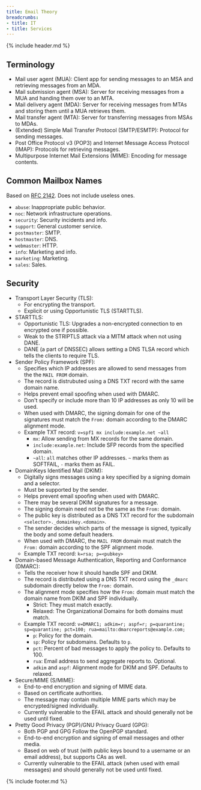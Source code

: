 ```yaml
---
title: Email Theory
breadcrumbs:
- title: IT
- title: Services
---
```

{% include header.md %}

## Terminology

- Mail user agent (MUA): Client app for sending messages to an MSA and retrieving messages from an MDA.
- Mail submission agent (MSA): Server for receiving messages from a MUA and handing them over to an MTA.
- Mail delivery agent (MDA): Server for receiving messages from MTAs and storing them until a MUA retrieves them.
- Mail transfer agent (MTA): Server for transferring messages from MSAs to MDAs.
- (Extended) Simple Mail Transfer Protocol (SMTP/ESMTP): Protocol for sending messages.
- Post Office Protocol v3 (POP3) and Internet Message Access Protocol (IMAP): Protocols for retrieving messages.
- Multipurpose Internet Mail Extensions (MIME): Encoding for message contents.

## Common Mailbox Names

Based on [RFC 2142](https://tools.ietf.org/html/rfc2142).
Does not include useless ones.

- `abuse`: Inappropriate public behavior.
- `noc`: Network infrastructure operations.
- `security`: Security incidents and info.
- `support`: General customer service.
- `postmaster`: SMTP.
- `hostmaster`: DNS.
- `webmaster`: HTTP.
- `info`: Marketing and info.
- `marketing`: Marketing.
- `sales`: Sales.

## Security

- Transport Layer Security (TLS):
    - For encrypting the transport.
    - Explicit or using Opportunistic TLS (STARTTLS).
- STARTTLS:
    - Opportunistic TLS: Upgrades a non-encrypted connection to en encrypted one if possible.
    - Weak to the STRIPTLS attack via a MITM attack when not using DANE.
    - DANE (a part of DNSSEC) allows setting a DNS TLSA record which tells the clients to require TLS.
- Sender Policy Framework (SPF):
    - Specifies which IP addresses are allowed to send messages from the the `MAIL FROM` domain.
    - The record is distrubuted using a DNS TXT record with the same domain name.
    - Helps prevent email spoofing when used with DMARC.
    - Don't specify or include more than 10 IP addresses as only 10 will be used.
    - When used with DMARC, the signing domain for one of the signatures must match the `From:` domain according to the DMARC alignment mode.
    - Example TXT record: `v=spf1 mx include:example.net ~all`
        - `mx`: Allow sending from MX records for the same domain.
        - `include:example.net`: Include SFP records from the specified domain.
        - `~all`: `all` matches other IP addresses. `~` marks them as SOFTFAIL, `-` marks them as FAIL.
- DomainKeys Identified Mail (DKIM):
    - Digitally signs messages using a key specified by a signing domain and a selector.
    - Must be supported by the sender.
    - Helps prevent email spoofing when used with DMARC.
    - There may be several DKIM signatures for a message.
    - The signing domain need not be the same as the `From:` domain.
    - The public key is distributed as a DNS TXT record for the subdomain `<selector>._domainkey.<domain>`.
    - The sender decides which parts of the message is signed, typically the body and some default headers.
    - When used with DMARC, the `MAIL FROM` domain must match the `From:` domain according to the SPF alignment mode.
    - Example TXT record: `k=rsa; p=<pubkey>`
- Domain-based Message Authentication, Reporting and Conformance (DMARC):
    - Tells the receiver how it should handle SPF and DKIM.
    - The record is distributed using a DNS TXT record using the `_dmarc` subdomain directly below the `From:` domain.
    - The alignment mode specifies how the `From:` domain must match the domain name from DKIM and SPF individually.
        - Strict: They must match exactly.
        - Relaxed: The Organizational Domains for both domains must match.
    - Example TXT record: `v=DMARC1; adkim=r; aspf=r; p=quarantine; sp=quarantine; pct=100; rua=mailto:dmarcreports@example.com;`
        - `p`: Policy for the domain.
        - `sp`: Policy for subdomains. Defaults to `p`.
        - `pct`: Percent of bad messages to apply the policy to. Defaults to 100.
        - `rua`: Email address to send aggregate reports to. Optional.
        - `adkim` and `aspf`: Alignment mode for DKIM and SPF. Defaults to relaxed.
- Secure/MIME (S/MIME):
    - End-to-end encryption and signing of MIME data.
    - Based on certificate authorities.
    - The message may contain multiple MIME parts which may be encrypted/signed individually.
    - Currently vulnerable to the EFAIL attack and should generally not be used until fixed.
- Pretty Good Privacy (PGP)/GNU Privacy Guard (GPG):
    - Both PGP and GPG Follow the OpenPGP standard.
    - End-to-end encryption and signing of email messages and other media.
    - Based on web of trust (with public keys bound to a username or an email address),
      but supports CAs as well.
    - Currently vulnerable to the EFAIL attack (when used with email messages) and should generally not be used until fixed.

{% include footer.md %}
